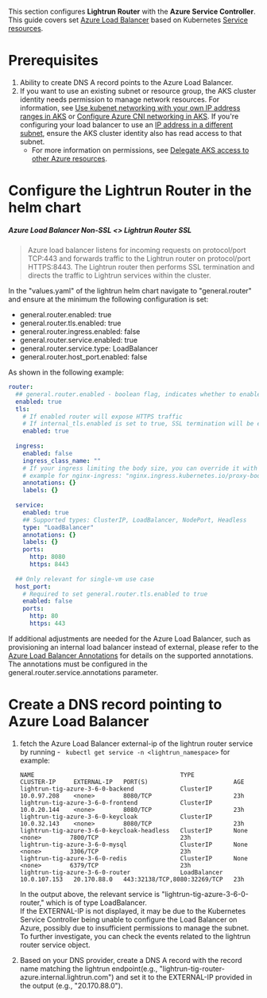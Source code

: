 This section configures **Lightrun Router** with  the **Azure Service Controller**.
This guide covers set [Azure Load Balancer](https://learn.microsoft.com/en-us/azure/aks/load-balancer-standard) based on Kubernetes [Service resources](https://kubernetes.io/docs/concepts/services-networking/service/).
# Prerequisites
1. Ability to create DNS A record points to the Azure Load Balancer.
2. If you want to use an existing subnet or resource group, the AKS cluster identity needs permission to manage network resources. For information, see [Use kubenet networking with your own IP address ranges in AKS](https://learn.microsoft.com/en-us/azure/aks/configure-kubenet) or [Configure Azure CNI networking in AKS](https://learn.microsoft.com/en-us/azure/aks/configure-azure-cni). If you're configuring your load balancer to use an [IP address in a different subnet](https://learn.microsoft.com/en-us/azure/aks/internal-lb?tabs=set-service-annotations#specify-a-different-subnet), ensure the AKS cluster identity also has read access to that subnet.
    - For more information on permissions, see [Delegate AKS access to other Azure resources](https://learn.microsoft.com/en-us/azure/aks/kubernetes-service-principal#delegate-access-to-other-azure-resources).
# Configure the Lightrun Router in the helm chart

##### Azure Load Balancer Non-SSL <> Lightrun Router SSL
   >Azure load balancer listens for incoming requests on protocol/port TCP:443 and forwards traffic to the Lightrun router on protocol/port HTTPS:8443.
   >The Lightrun router then performs SSL termination and directs the traffic to Lightrun services within the cluster.

In the "values.yaml" of the lightrun helm chart navigate to "general.router" and ensure at the minimum the following configuration is set:
* general.router.enabled: true
* general.router.tls.enabled: true
* general.router.ingress.enabled: false
* general.router.service.enabled: true
* general.router.service.type: LoadBalancer
* general.router.host_port.enabled: false  

As shown in the following example:
```yaml
router:  
  ## general.router.enabled - boolean flag, indicates whether to enable a Router (single entrypoint for Lightrun deployment).  
  enabled: true  
  tls:  
    # If enabled router will expose HTTPS traffic  
    # If internal_tls.enabled is set to true, SSL termination will be enabled regardless of this value    # Has to be enabled when exposed by the host_port
    enabled: true  
  
  ingress:  
    enabled: false  
    ingress_class_name: ""  
    # If your ingress limiting the body size, you can override it with annotation  
    # example for nginx-ingress: "nginx.ingress.kubernetes.io/proxy-body-size": "25m"
    annotations: {}
    labels: {}  
  
  service:  
    enabled: true  
    ## Supported types: ClusterIP, LoadBalancer, NodePort, Headless  
    type: "LoadBalancer"  
    annotations: {}  
    labels: {}  
    ports:  
      http: 8080  
      https: 8443  
  
  ## Only relevant for single-vm use case  
  host_port:  
    # Required to set general.router.tls.enabled to true  
    enabled: false  
    ports:  
      http: 80  
      https: 443
```

If additional adjustments are needed for the Azure Load Balancer, such as provisioning an internal load balancer instead of external, please refer to the [Azure Load Balancer Annotations](https://cloud-provider-azure.sigs.k8s.io/topics/loadbalancer/#loadbalancer-annotations) for details on the supported annotations.  
The annotations must be configured in the general.router.service.annotations parameter.
# Create a DNS record pointing to Azure Load Balancer 

1. fetch the Azure Load Balancer external-ip of the lightrun router service by running - ` kubectl get service -n <lightrun_namespace>` for example: 
	```
    NAME                                         TYPE           CLUSTER-IP     EXTERNAL-IP   PORT(S)                        AGE
    lightrun-tig-azure-3-6-0-backend             ClusterIP      10.0.97.208    <none>        8080/TCP                       23h
    lightrun-tig-azure-3-6-0-frontend            ClusterIP      10.0.20.144    <none>        8080/TCP                       23h
    lightrun-tig-azure-3-6-0-keycloak            ClusterIP      10.0.32.143    <none>        8080/TCP                       23h
    lightrun-tig-azure-3-6-0-keycloak-headless   ClusterIP      None           <none>        7800/TCP                       23h
    lightrun-tig-azure-3-6-0-mysql               ClusterIP      None           <none>        3306/TCP                       23h
    lightrun-tig-azure-3-6-0-redis               ClusterIP      None           <none>        6379/TCP                       23h
    lightrun-tig-azure-3-6-0-router              LoadBalancer   10.0.107.153   20.170.88.0   443:32138/TCP,8080:32269/TCP   23h
    ```
    In the output above, the relevant service is "lightrun-tig-azure-3-6-0-router," which is of type LoadBalancer.  
    If the EXTERNAL-IP is not displayed, it may be due to the Kubernetes Service Controller being unable to configure the Load Balancer on Azure, possibly due to insufficient permissions to manage the subnet.  
    To further investigate, you can check the events related to the lightrun router service object.


2. Based on your DNS provider, create a DNS A record with the record name matching the lightrun endpoint(e.g., "lightrun-tig-router-azure.internal.lightrun.com") and set it to the EXTERNAL-IP provided in the output (e.g., "20.170.88.0").

